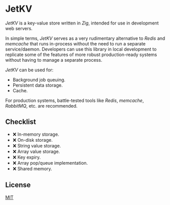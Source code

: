 # JetKV

_JetKV_ is a key-value store written in _Zig_, intended for use in development web servers.

In simple terms, _JetKV_ serves as a very rudimentary alternative to _Redis_ and _memcache_ that runs in-process without the need to run a separate service/daemon. Developers can use this library in local development to replicate some of the features of more robust production-ready systems without having to manage a separate process.

_JetKV_ can be used for:

* Background job queuing.
* Persistent data storage.
* Cache.

For production systems, battle-tested tools like _Redis_, _memcache_, _RabbitMQ_, etc. are recommended.

## Checklist

* :x: In-memory storage.
* :x: On-disk storage.
* :x: String value storage.
* :x: Array value storage.
* :x: Key expiry.
* :x: Array pop/queue implementation.
* :x: Shared memory.

## License

[MIT](LICENSE)
